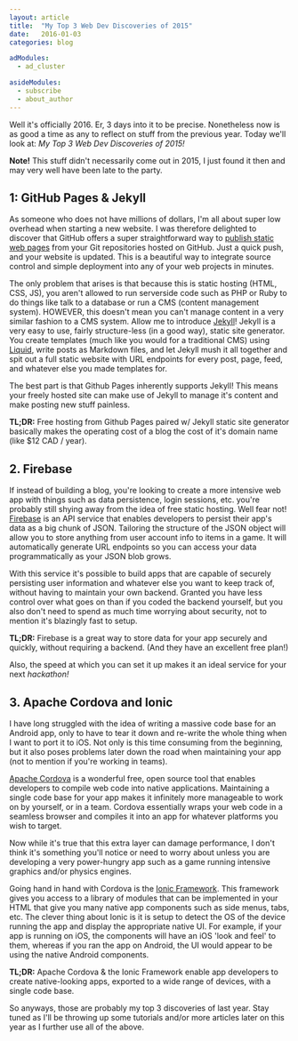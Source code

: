 ```yaml
---
layout: article
title:  "My Top 3 Web Dev Discoveries of 2015"
date:   2016-01-03
categories: blog

adModules:
  - ad_cluster

asideModules:
  - subscribe
  - about_author
---
```

Well it's officially 2016. Er, 3 days into it to be precise. Nonetheless now is as good a time as any to reflect on stuff from the previous year. Today we'll look at: <em>My Top 3 Web Dev Discoveries of 2015!</em>

<strong>Note!</strong> This stuff didn't necessarily come out in 2015, I just found it then and may very well have been late to the party.

<h2>1: GitHub Pages & Jekyll</h2>

As someone who does not have millions of dollars, I'm all about super low overhead when starting a new website. I was therefore delighted to discover that GitHub offers a super straightforward way to <a href="https://pages.github.com/" target="_blank">publish static web pages</a> from your Git repositories hosted on GitHub. Just a quick push, and your website is updated. This is a beautiful way to integrate source control and simple deployment into any of your web projects in minutes.

The only problem that arises is that because this is static hosting (HTML, CSS, JS), you aren't allowed to run serverside code such as PHP or Ruby to do things like talk to a database or run a CMS (content management system). HOWEVER, this doesn't mean you can't manage content in a very similar fashion to a CMS system. Allow me to introduce <a href="https://jekyllrb.com/" target="_blank">Jekyll</a>! Jekyll is a very easy to use, fairly structure-less (in a good way), static site generator. You create templates (much like you would for a traditional CMS) using <a href="https://github.com/Shopify/liquid/wiki" target="_blank">Liquid</a>, write posts as Markdown files, and let Jekyll mush it all together and spit out a full static website with URL endpoints for every post, page, feed, and whatever else you made templates for.

The best part is that Github Pages inherently supports Jekyll! This means your freely hosted site can make use of Jekyll to manage it's content and make posting new stuff painless.

<strong>TL;DR:</strong> Free hosting from Github Pages paired w/ Jekyll static site generator basically makes the operating cost of a blog the cost of it's domain name (like $12 CAD / year).

<h2>2. Firebase</h2>

If instead of building a blog, you're looking to create a more intensive web app with things such as data persistence, login sessions, etc. you're probably still shying away from the idea of free static hosting. Well fear not! <a href="https://www.firebase.com/">Firebase</a> is an API service that enables developers to persist their app's data as a big chunk of JSON. Tailoring the structure of the JSON object will allow you to store anything from user account info to items in a game. It will automatically generate URL endpoints so you can access your data programmatically as your JSON blob grows.

With this service it's possible to build apps that are capable of securely persisting user information and whatever else you want to keep track of, without having to maintain your own backend. Granted you have less control over what goes on than if you coded the backend yourself, but you also don't need to spend as much time worrying about security, not to mention it's blazingly fast to setup.

<strong>TL;DR:</strong> Firebase is a great way to store data for your app securely and quickly, without requiring a backend. (And they have an excellent free plan!)

Also, the speed at which you can set it up makes it an ideal service for your next <em>hackathon!</em>

<h2>3. Apache Cordova and Ionic</h2>

I have long struggled with the idea of writing a massive code base for an Android app, only to have to tear it down and re-write the whole thing when I want to port it to iOS. Not only is this time consuming from the beginning, but it also poses problems later down the road when maintaining your app (not to mention if you're working in teams).

<a href="http://cordova.apache.org/" target="_blank">Apache Cordova</a> is a wonderful free, open source tool that enables developers to compile web code into native applications. Maintaining a single code base for your app makes it infinitely more manageable to work on by yourself, or in a team. Cordova essentially wraps your web code in a seamless browser and compiles it into an app for whatever platforms you wish to target.

Now while it's true that this extra layer can damage performance, I don't think it's something you'll notice or need to worry about unless you are developing a very power-hungry app such as a game running intensive graphics and/or physics engines.

Going hand in hand with Cordova is the <a href="http://ionicframework.com/" target="_blank">Ionic Framework</a>. This framework gives you access to a library of modules that can be implemented in your HTML that give you many native app components such as side menus, tabs, etc. The clever thing about Ionic is it is setup to detect the OS of the device running the app and display the appropriate native UI. For example, if your app is running on iOS, the components will have an iOS 'look and feel' to them, whereas if you ran the app on Android, the UI would appear to be using the native Android components.

<strong>TL;DR:</strong> Apache Cordova & the Ionic Framework enable app developers to create native-looking apps, exported to a wide range of devices, with a single code base.

So anyways, those are probably my top 3 discoveries of last year. Stay tuned as I'll be throwing up some tutorials and/or more articles later on this year as I further use all of the above.
